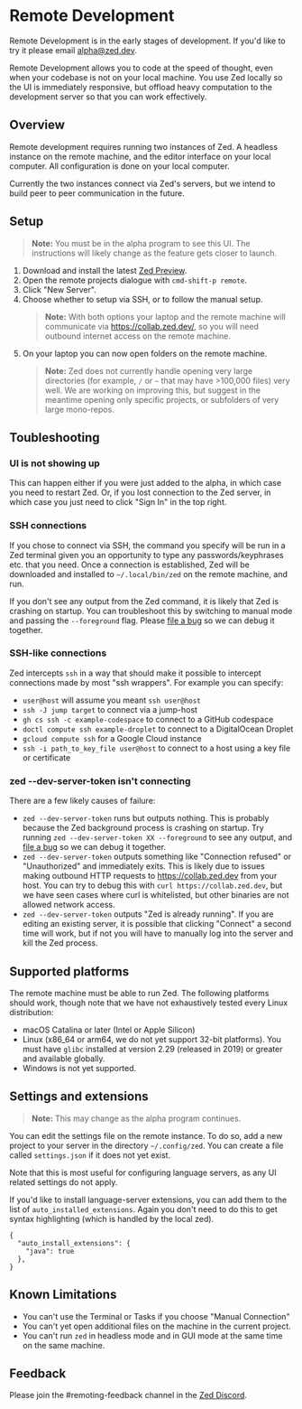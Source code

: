 # Remote Development

Remote Development is in the early stages of development. If you'd like to try it please email [alpha@zed.dev](mailto:alpha@zed.dev).

Remote Development allows you to code at the speed of thought, even when your codebase is not on your local machine. You use Zed locally so the UI is immediately responsive, but offload heavy computation to the development server so that you can work effectively.

## Overview

Remote development requires running two instances of Zed. A headless instance on the remote machine, and the editor interface on your local computer. All configuration is done on your local computer.

Currently the two instances connect via Zed's servers, but we intend to build peer to peer communication in the future.

## Setup

> **Note:** You must be in the alpha program to see this UI. The instructions will likely change as the feature gets closer to launch.

1. Download and install the latest [Zed Preview](https://zed.dev/releases/preview).
1. Open the remote projects dialogue with `cmd-shift-p remote`.
2. Click "New Server".
3. Choose whether to setup via SSH, or to follow the manual setup.
   > **Note:** With both options your laptop and the remote machine will communicate
     via https://collab.zed.dev/, so you will need outbound internet access on the remote machine.
6. On your laptop you can now open folders on the remote machine.
   > **Note:** Zed does not currently handle opening very large directories (for example, `/` or `~` that may have >100,000 files) very well. We are working on improving this, but suggest in the meantime opening only specific projects, or subfolders of very large mono-repos.

## Toubleshooting

### UI is not showing up

This can happen either if you were just added to the alpha, in which case you need to restart Zed. Or, if you lost connection to the Zed server, in which case you just need to click "Sign In" in the top right.

### SSH connections

If you chose to connect via SSH, the command you specify will be run in a Zed terminal given you an opportunity to type any passwords/keyphrases etc. that you need.
Once a connection is established, Zed will be downloaded and installed to `~/.local/bin/zed` on the remote machine, and run.

If you don't see any output from the Zed command, it is likely that Zed is crashing
on startup. You can troubleshoot this by switching to manual mode and passing the `--foreground` flag. Please [file a bug](https://github.com/zed-industries/zed) so we can debug it together.

### SSH-like connections

Zed intercepts `ssh` in a way that should make it possible to intercept connections made by most "ssh wrappers". For example you
can specify:

- `user@host` will assume you meant `ssh user@host`
- `ssh -J jump target` to connect via a jump-host
- `gh cs ssh -c example-codespace` to connect to a GitHub codespace
- `doctl compute ssh example-droplet` to connect to a DigitalOcean Droplet
- `gcloud compute ssh` for a Google Cloud instance
- `ssh -i path_to_key_file user@host` to connect to a host using a key file or certificate

### zed --dev-server-token isn't connecting

There are a few likely causes of failure:

- `zed --dev-server-token` runs but outputs nothing. This is probably because the Zed background process is crashing on startup. Try running `zed --dev-server-token XX --foreground` to see any output, and [file a bug](https://github.com/zed-industries/zed) so we can debug it together.
- `zed --dev-server-token` outputs something like "Connection refused" or "Unauthorized" and immediately exits. This is likely due to issues making outbound HTTP requests to https://collab.zed.dev from your host. You can try to debug this with `curl https://collab.zed.dev`, but we have seen cases where curl is whitelisted, but other binaries are not allowed network access.
- `zed --dev-server-token` outputs "Zed is already running". If you are editing an existing server, it is possible that clicking "Connect" a second time will work, but if not you will have to manually log into the server and kill the Zed process.

## Supported platforms

The remote machine must be able to run Zed. The following platforms should work, though note that we have not exhaustively tested every Linux distribution:

- macOS Catalina or later (Intel or Apple Silicon)
- Linux (x86_64 or arm64, we do not yet support 32-bit platforms). You must have `glibc` installed at version 2.29 (released in 2019) or greater and available globally.
- Windows is not yet supported.

## Settings and extensions

> **Note:** This may change as the alpha program continues.

You can edit the settings file on the remote instance. To do so, add a new project to your server in the directory `~/.config/zed`. You can create a file called `settings.json` if it does not yet exist.

Note that this is most useful for configuring language servers, as any UI related settings do not apply.

If you'd like to install language-server extensions, you can add them to the list of `auto_installed_extensions`. Again you don't need to do this to get syntax highlighting (which is handled by the local zed).

```
{
  "auto_install_extensions": {
    "java": true
  },
}
```

## Known Limitations

- You can't use the Terminal or Tasks if you choose "Manual Connection"
- You can't yet open additional files on the machine in the current project.
- You can't run `zed` in headless mode and in GUI mode at the same time on the same machine.

## Feedback

Please join the #remoting-feedback channel in the [Zed Discord](https://discord.gg/qSDQ8VWc7k).
